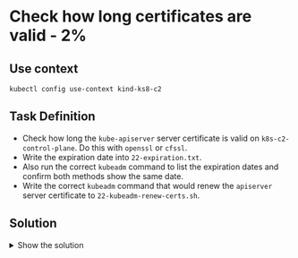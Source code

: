 # Check how long certificates are valid - 2%

## Use context

```shell
kubectl config use-context kind-ks8-c2
```

## Task Definition

- Check how long the `kube-apiserver` server certificate is valid on `k8s-c2-control-plane`. Do this with `openssl` or `cfssl`.
- Write the expiration date into `22-expiration.txt`.
- Also run the correct `kubeadm` command to list the expiration dates and confirm both methods show the same date.
- Write the correct `kubeadm` command that would renew the `apiserver` server certificate to `22-kubeadm-renew-certs.sh`.

## Solution

<details>
  <summary>Show the solution</summary>


</details>

